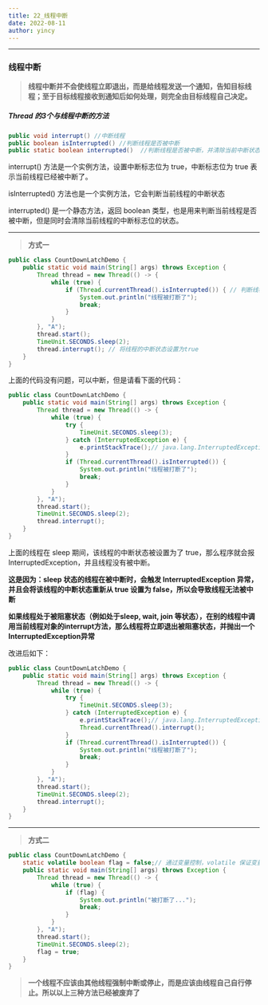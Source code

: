 ```yaml
---
title: 22_线程中断
date: 2022-08-11
author: yincy
---
```


---

### 线程中断

> **线程中断并不会使线程立即退出，而是给线程发送一个通知，告知目标线程；至于目标线程接收到通知后如何处理，则完全由目标线程自己决定。**

##### Thread 的3个与线程中断的方法

```java
public void interrupt() //中断线程
public boolean isInterrupted() //判断线程是否被中断
public static boolean interrupted()  //判断线程是否被中断，并清除当前中断状态
```

interrupt() 方法是一个实例方法，设置中断标志位为 true，中断标志位为 true 表示当前线程已经被中断了。

isInterrupted() 方法也是一个实例方法，它会判断当前线程的中断状态

interrupted() 是一个静态方法，返回 boolean 类型，也是用来判断当前线程是否被中断，但是同时会清除当前线程的中断标志位的状态。

---



> **方式一**

```java
public class CountDownLatchDemo {
    public static void main(String[] args) throws Exception {
        Thread thread = new Thread(() -> {
            while (true) {
                if (Thread.currentThread().isInterrupted()) { // 判断线程的中断状态
                    System.out.println("线程被打断了");
                    break;
                }
            }
        }, "A");
        thread.start();
        TimeUnit.SECONDS.sleep(2);
        thread.interrupt(); // 将线程的中断状态设置为true
    }
}
```

上面的代码没有问题，可以中断，但是请看下面的代码：

```java
public class CountDownLatchDemo {
    public static void main(String[] args) throws Exception {
        Thread thread = new Thread(() -> {
            while (true) {
                try {
                    TimeUnit.SECONDS.sleep(3);
                } catch (InterruptedException e) {
                    e.printStackTrace();// java.lang.InterruptedException: sleep interrupted
                }
                if (Thread.currentThread().isInterrupted()) {
                    System.out.println("线程被打断了");
                    break;
                }
            }
        }, "A");
        thread.start();
        TimeUnit.SECONDS.sleep(2);
        thread.interrupt();
    }
}
```

上面的线程在 sleep 期间，该线程的中断状态被设置为了 true，那么程序就会报 InterruptedException，并且线程没有被中断。

**这是因为：sleep 状态的线程在被中断时，会触发 InterruptedException 异常，并且会将该线程的中断状态重新从 true 设置为 false，所以会导致线程无法被中断**

**如果线程处于被阻塞状态（例如处于sleep, wait, join 等状态），在别的线程中调用当前线程对象的interrupt方法，那么线程将立即退出被阻塞状态，并抛出一个InterruptedException异常**

改进后如下：

```java
public class CountDownLatchDemo {
    public static void main(String[] args) throws Exception {
        Thread thread = new Thread(() -> {
            while (true) {
                try {
                    TimeUnit.SECONDS.sleep(3);
                } catch (InterruptedException e) {
                    e.printStackTrace();// java.lang.InterruptedException: sleep interrupted
                    Thread.currentThread().interrupt();
                }
                if (Thread.currentThread().isInterrupted()) {
                    System.out.println("线程被打断了");
                    break;
                }
            }
        }, "A");
        thread.start();
        TimeUnit.SECONDS.sleep(2);
        thread.interrupt();
    }
}
```



---

> **方式二**

```java
public class CountDownLatchDemo {
    static volatile boolean flag = false;// 通过变量控制，volatile 保证变量在多线程中的可见性
    public static void main(String[] args) throws Exception {
        Thread thread = new Thread(() -> {
            while (true) {
                if (flag) {
                    System.out.println("被打断了...");
                    break;
                }
            }
        }, "A");
        thread.start();
        TimeUnit.SECONDS.sleep(2);
        flag = true;
    }
}
```

>**一个线程不应该由其他线程强制中断或停止，而是应该由线程自己自行停止。所以以上三种方法已经被废弃了**